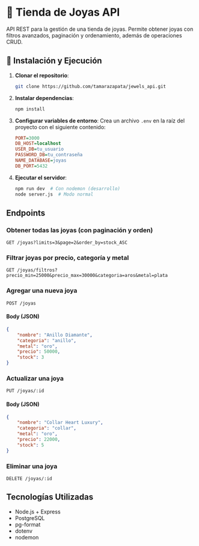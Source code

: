 # 💎 Tienda de Joyas API

API REST para la gestión de una tienda de joyas. Permite obtener joyas con filtros avanzados, paginación y ordenamiento, además de operaciones CRUD.

## 🚀 Instalación y Ejecución

1. **Clonar el repositorio**:
   ```sh
   git clone https://github.com/tamarazapata/jewels_api.git
   ```

2. **Instalar dependencias**:
   ```sh
   npm install
   ```

3. **Configurar variables de entorno**:
   Crea un archivo `.env` en la raíz del proyecto con el siguiente contenido:
   ```ini
   PORT=3000
   DB_HOST=localhost
   USER_DB=tu_usuario
   PASSWORD_DB=tu_contraseña
   NAME_DATABASE=joyas
   DB_PORT=5432
   ```

4. **Ejecutar el servidor**:
   ```sh
   npm run dev  # Con nodemon (desarrollo)
   node server.js  # Modo normal
   ```

## Endpoints

### Obtener todas las joyas (con paginación y orden)
```
GET /joyas?limits=3&page=2&order_by=stock_ASC
```

### Filtrar joyas por precio, categoría y metal
```
GET /joyas/filtros?precio_min=25000&precio_max=30000&categoria=aros&metal=plata
```

###  Agregar una nueva joya
```
POST /joyas
```
####  **Body (JSON)**
```json
{
    "nombre": "Anillo Diamante",
    "categoria": "anillo",
    "metal": "oro",
    "precio": 50000,
    "stock": 3
}
```

###  Actualizar una joya
```
PUT /joyas/:id
```
####  **Body (JSON)**
```json
{
    "nombre": "Collar Heart Luxury",
    "categoria": "collar",
    "metal": "oro",
    "precio": 22000,
    "stock": 5
}
```

###  Eliminar una joya
```
DELETE /joyas/:id
```

## Tecnologías Utilizadas
- Node.js + Express
- PostgreSQL
- pg-format
- dotenv
- nodemon 

